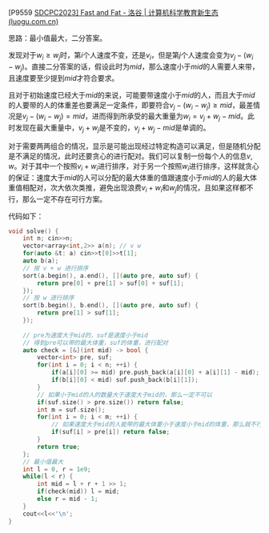 [P9559 [SDCPC2023\] Fast and Fat - 洛谷 | 计算机科学教育新生态 (luogu.com.cn)](https://www.luogu.com.cn/problem/P9559)

思路：最小值最大，二分答案。

发现对于$w_i \ge w_j$时，第$i$个人速度不变，还是$v_i$，但是第$j$个人速度会变为$v_j - (w_i - w_j)$。直接二分答案的话，假设此时为$mid$，那么速度小于$mid$的人需要人来带，且速度要至少提到$mid$才符合要求。

且对于初始速度已经大于$mid$的来说，可能要带速度小于$mid$的人，而且大于$mid$的人要带的人的体重差也要满足一定条件，即要符合$v_j - (w_i - w_j) \ge mid$，最差情况是$v_j - (w_i - w_j) = mid$，进而得到所承受的最大重量为$w_i = v_j + w_j - mid$。此时发现在最大重量中，$v_j + w_j$是不变的，$v_j + w_j - mid$是单调的。

对于需要两两组合的情况，显示是可能出现经过特定构造可以满足，但是随机分配是不满足的情况，此时还要贪心的进行配对。我们可以复制一份每个人的信息$v,w$。对于其中一个按照$v_i + w_i$进行排序，对于另一个按照$w_i$进行排序，这样就贪心的保证：速度大于$mid$的人可以分配的最大体重的值跟速度小于$mid$的人的最大体重值相配对，次大依次类推，避免出现浪费$v_i + w_i$和$w_j$的情况，且如果这样都不行，那么一定不存在可行方案。

代码如下：

```cpp
void solve() {
    int n; cin>>n;
    vector<array<int,2>> a(n); // v w
    for(auto &t: a) cin>>t[0]>>t[1];
    auto b(a);
    // 按 v + w 进行排序
    sort(a.begin(), a.end(), [](auto pre, auto suf) {
        return pre[0] + pre[1] > suf[0] + suf[1];
    });
    // 按 w 进行排序
    sort(b.begin(), b.end(), [](auto pre, auto suf) {
        return pre[1] > suf[1];
    });
    
    // pre为速度大于mid的，suf是速度小于mid
    // 得到pre可以带的最大体重，suf的体重，进行配对
    auto check = [&](int mid) -> bool {
        vector<int> pre, suf;
        for(int i = 0; i < n; ++i) {
            if(a[i][0] >= mid) pre.push_back(a[i][0] + a[i][1] - mid);
            if(b[i][0] < mid) suf.push_back(b[i][1]);
        }
        // 如果小于mid的人的数量大于速度大于mid的，那么一定不可以
        if(suf.size() > pre.size()) return false;
        int m = suf.size();
        for(int i = 0; i < m; ++i) {
            // 如果速度大于mid的人能带的最大体重小于速度小于mid的体重，那么就不行
            if(suf[i] > pre[i]) return false;
        }
        return true;
    };
    // 最小值最大
    int l = 0, r = 1e9;
    while(l < r) {
        int mid = l + r + 1 >> 1;
        if(check(mid)) l = mid;
        else r = mid - 1;
    }
    cout<<l<<'\n';
}
```

